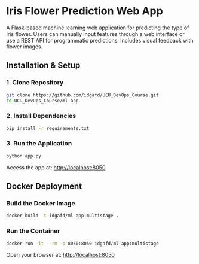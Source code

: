 # Iris Flower Prediction Web App

A Flask-based machine learning web application for predicting the type of Iris flower. Users can manually input features through a web interface or use a REST API for programmatic predictions. Includes visual feedback with flower images.

## Installation & Setup

### 1. Clone Repository

```bash
git clone https://github.com/idgafd/UCU_DevOps_Course.git
cd UCU_DevOps_Course/ml-app
```

### 2. Install Dependencies

```bash
pip install -r requirements.txt
```

### 3. Run the Application

```bash
python app.py
```

Access the app at: [http://localhost:8050](http://localhost:8050)

## Docker Deployment

### Build the Docker Image

```bash
docker build -t idgafd/ml-app:multistage .
```

### Run the Container

```bash
docker run -it --rm -p 8050:8050 idgafd/ml-app:multistage
```

Open your browser at: [http://localhost:8050](http://localhost:8050)
